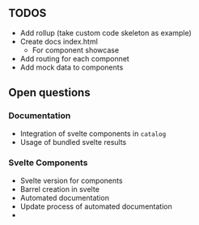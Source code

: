 ## TODOS

- Add rollup (take custom code skeleton as example)
- Create docs index.html
  - For component showcase
- Add routing for each componnet
- Add mock data to components

## Open questions

### Documentation

- Integration of svelte components in `catalog`
- Usage of bundled svelte results

### Svelte Components

- Svelte version for components
- Barrel creation in svelte
- Automated documentation
- Update process of automated documentation
-
